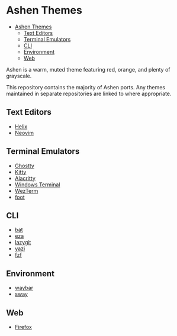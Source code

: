 # Ashen Themes

<!--toc:start-->
- [Ashen Themes](#ashen-themes)
  - [Text Editors](#text-editors)
  - [Terminal Emulators](#terminal-emulators)
  - [CLI](#cli)
  - [Environment](#environment)
  - [Web](#web)
<!--toc:end-->

Ashen is a warm, muted theme featuring red, orange, and plenty of grayscale.

This repository contains the majority of Ashen ports. Any themes maintained in
separate repositories are linked to where appropriate.

## Text Editors

- [Helix](./helix)
- [Neovim](https://github.com/ashen-org/ashen.nvim)

## Terminal Emulators

- [Ghostty](./ghostty)
- [Kitty](./kitty)
- [Alacritty](./alacritty)
- [Windows Terminal](./windows-terminal)
- [WezTerm](./wezterm)
- [foot](./foot)

## CLI

- [bat](./bat)
- [eza](./eza)
- [lazygit](./lazygit)
- [yazi](./ashen.yazi)
- [fzf](./fzf)

## Environment

- [waybar](./waybar)
- [sway](./sway)

## Web

- [Firefox](./firefox)
